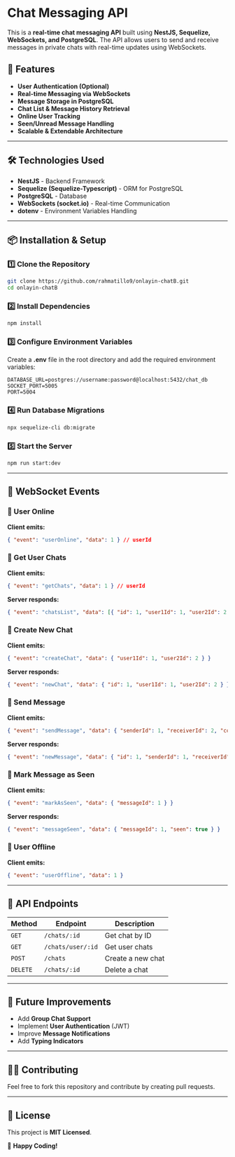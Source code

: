 # Chat Messaging API

This is a **real-time chat messaging API** built using **NestJS, Sequelize, WebSockets, and PostgreSQL**. The API allows users to send and receive messages in private chats with real-time updates using WebSockets.

## 🚀 Features
- **User Authentication (Optional)**
- **Real-time Messaging via WebSockets**
- **Message Storage in PostgreSQL**
- **Chat List & Message History Retrieval**
- **Online User Tracking**
- **Seen/Unread Message Handling**
- **Scalable & Extendable Architecture**

---

## 🛠️ Technologies Used
- **NestJS** - Backend Framework
- **Sequelize (Sequelize-Typescript)** - ORM for PostgreSQL
- **PostgreSQL** - Database
- **WebSockets (socket.io)** - Real-time Communication
- **dotenv** - Environment Variables Handling

---

## 📦 Installation & Setup

### 1️⃣ Clone the Repository
```bash
git clone https://github.com/rahmatillo9/onlayin-chatB.git
cd onlayin-chatB
```

### 2️⃣ Install Dependencies
```bash
npm install
```

### 3️⃣ Configure Environment Variables
Create a **.env** file in the root directory and add the required environment variables:
```env
DATABASE_URL=postgres://username:password@localhost:5432/chat_db
SOCKET_PORT=5005
PORT=5004
```

### 4️⃣ Run Database Migrations
```bash
npx sequelize-cli db:migrate
```

### 5️⃣ Start the Server
```bash
npm run start:dev
```

---

## 📡 WebSocket Events

### 🔹 User Online
**Client emits:**
```json
{ "event": "userOnline", "data": 1 } // userId
```

### 🔹 Get User Chats
**Client emits:**
```json
{ "event": "getChats", "data": 1 } // userId
```
**Server responds:**
```json
{ "event": "chatsList", "data": [{ "id": 1, "user1Id": 1, "user2Id": 2 }] }
```

### 🔹 Create New Chat
**Client emits:**
```json
{ "event": "createChat", "data": { "user1Id": 1, "user2Id": 2 } }
```
**Server responds:**
```json
{ "event": "newChat", "data": { "id": 1, "user1Id": 1, "user2Id": 2 } }
```

### 🔹 Send Message
**Client emits:**
```json
{ "event": "sendMessage", "data": { "senderId": 1, "receiverId": 2, "content": "Hello!" } }
```
**Server responds:**
```json
{ "event": "newMessage", "data": { "id": 1, "senderId": 1, "receiverId": 2, "content": "Hello!", "seen": false } }
```

### 🔹 Mark Message as Seen
**Client emits:**
```json
{ "event": "markAsSeen", "data": { "messageId": 1 } }
```
**Server responds:**
```json
{ "event": "messageSeen", "data": { "messageId": 1, "seen": true } }
```

### 🔹 User Offline
**Client emits:**
```json
{ "event": "userOffline", "data": 1 }
```

---

## 📖 API Endpoints
| Method | Endpoint          | Description            |
|--------|------------------|------------------------|
| `GET`  | `/chats/:id`     | Get chat by ID        |
| `GET`  | `/chats/user/:id` | Get user chats        |
| `POST` | `/chats`         | Create a new chat     |
| `DELETE` | `/chats/:id`  | Delete a chat         |

---

## 🎯 Future Improvements
- Add **Group Chat Support**
- Implement **User Authentication** (JWT)
- Improve **Message Notifications**
- Add **Typing Indicators**

---

## 👨‍💻 Contributing
Feel free to fork this repository and contribute by creating pull requests.

---

## 📜 License
This project is **MIT Licensed**.

🚀 **Happy Coding!**

